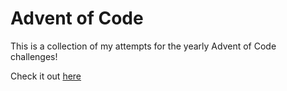# Advent of Code

This is a collection of my attempts for the yearly Advent of Code challenges!

Check it out [here](https://adventofcode.com/)
